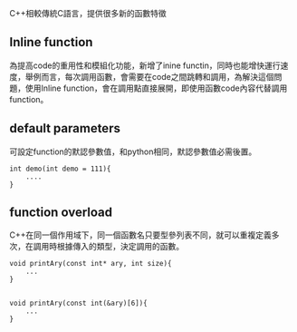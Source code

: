 C++相較傳統C語言，提供很多新的函數特徵

## Inline function
為提高code的重用性和模組化功能，新增了inine functin，同時也能增快運行速度，舉例而言，每次調用函數，會需要在code之間跳轉和調用，為解決這個問題，使用Inline function，會在調用點直接展開，即使用函數code內容代替調用function。


## default parameters
可設定function的默認參數值，和python相同，默認參數值必需後置。
```
int demo(int demo = 111){
	....
}

```

## function overload 
C++在同一個作用域下，同一個函數名只要型參列表不同，就可以重複定義多次，在調用時根據傳入的類型，決定調用的函數。
```
void printAry(const int* ary, int size){
	...
}


void printAry(const int(&ary)[6]){
	...
}

```